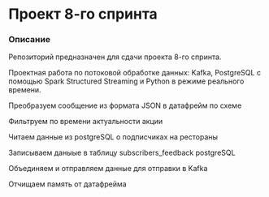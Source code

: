 # Проект 8-го спринта

### Описание
Репозиторий предназначен для сдачи проекта 8-го спринта.

Проектная работа по потоковой обработке данных: Kafka, PostgreSQL с помощью Spark Structured Streaming и Python в режиме реального времени.

Преобразуем сообщение из формата JSON в датафрейм по схеме

Фильтруем по времени актуальности акции

Читаем данные из postgreSQL о подписчиках на рестораны

Записываем даныые в таблицу subscribers_feedback postgreSQL

Объединяем и отправляем данные для отправки в Kafka

Отчищаем память от датафрейма




